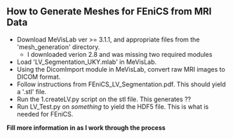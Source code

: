 ## How to Generate Meshes for FEniCS from MRI Data
* Download MeVisLab ver >= 3.1.1, and appropriate files from the 'mesh_generation' directory.
  * I downloaded verion 2.8 and was missing two required modules
* Load 'LV_Segmentation_UKY.mlab' in MeVisLab.
* Using the DicomImport module in MeVisLab, convert raw MRI images to DICOM format.
* Follow instructions from FEniCS_LV_Segmentation.pdf. This should yield a '.stl' file.
* Run the 1.createLV.py script on the stl file. This generates ??
* Run LV_Test.py on _something_ to yield the HDF5 file. This is what is needed for FEniCS. 

**Fill more information in as I work through the process**
